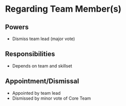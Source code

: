 # Regarding Team Member(s)

## Powers

* Dismiss team lead (major vote)

## Responsibilities

* Depends on team and skillset

## Appointment/Dismissal

* Appointed by team lead
* Dismissed by minor vote of Core Team
